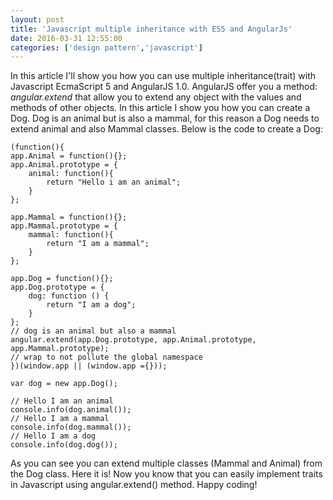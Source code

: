 ```yaml
---
layout: post
title: 'Javascript multiple inheritance with ES5 and AngularJs'
date: 2016-03-31 12:55:00
categories: ['design pattern','javascript']
---
```

In this article I'll show you how you can use multiple inheritance(trait) with Javascript EcmaScript 5 and AngularJS 1.0.
AngularJS offer you a method: _angular.extend_ that allow you to extend any object with the values and methods of other objects.
In this article I show you how you can create a Dog. Dog is an animal but is also a mammal, for this reason a Dog needs to extend animal and also Mammal classes.
Below is the code to create a Dog:

<!-- more -->

	(function(){
	app.Animal = function(){};
	app.Animal.prototype = {
		animal: function(){
			return "Hello i am an animal";
		}
	};

	app.Mammal = function(){};
	app.Mammal.prototype = {
		mammal: function(){
			return "I am a mammal";
		}
	};

	app.Dog = function(){};
	app.Dog.prototype = {
		dog: function () {
			return "I am a dog";
		}
	};
	// dog is an animal but also a mammal
	angular.extend(app.Dog.prototype, app.Animal.prototype, app.Mammal.prototype);
	// wrap to not pollute the global namespace
	})(window.app || (window.app ={}));

	var dog = new app.Dog();
	
	// Hello I am an animal
	console.info(dog.animal());
	// Hello I am a mammal
	console.info(dog.mammal());
	// Hello I am a dog
	console.info(dog.dog());
	
As you can see you can extend multiple classes (Mammal and Animal) from the Dog class.
Here it is! Now you know that you can easily implement traits in Javascript using angular.extend() method.
Happy coding!